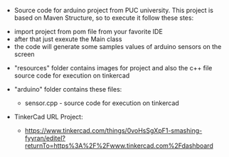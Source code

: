 - Source code for arduino project from PUC university. This project is based on Maven Structure, so to execute it follow these stes:

 * import project from pom file from your favorite IDE
 * after that just exexute the Main class
 * the code will generate some samples values of arduino sensors on the screen


- "resources" folder contains images for project and also the c++ file source code for execution on tinkercad
 
- "arduino" folder contains these files:
  
  * sensor.cpp              - source code for execution on tinkercad

    
- TinkerCad URL Project:
  
  * https://www.tinkercad.com/things/0voHsSgXpF1-smashing-fyyran/editel?returnTo=https%3A%2F%2Fwww.tinkercad.com%2Fdashboard

